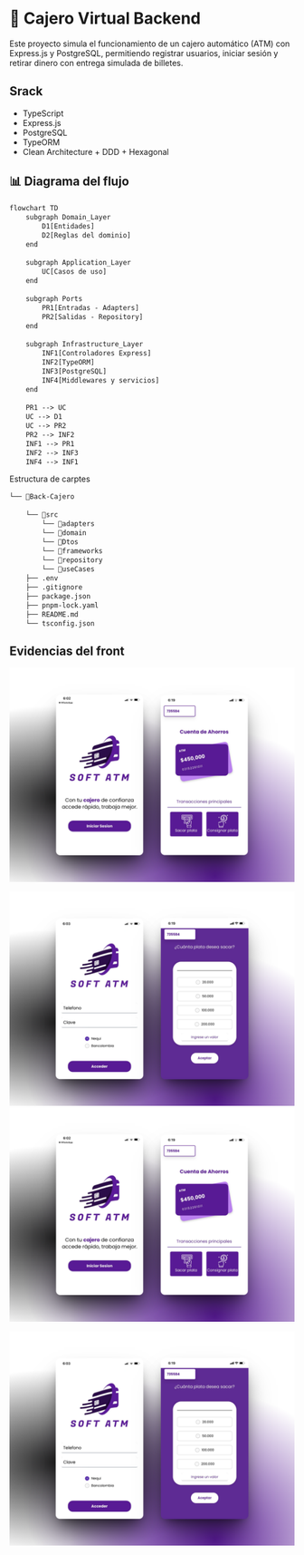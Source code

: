 # 🏧 Cajero Virtual Backend

Este proyecto simula el funcionamiento de un cajero automático (ATM) con Express.js y PostgreSQL, permitiendo registrar usuarios, iniciar sesión y retirar dinero con entrega simulada de billetes.

## Srack

- TypeScript
- Express.js
- PostgreSQL
- TypeORM
- Clean Architecture + DDD + Hexagonal

## 📊 Diagrama del flujo

```mermaid
flowchart TD
    subgraph Domain_Layer
        D1[Entidades]
        D2[Reglas del dominio]
    end

    subgraph Application_Layer
        UC[Casos de uso]
    end

    subgraph Ports
        PR1[Entradas - Adapters]
        PR2[Salidas - Repository]
    end

    subgraph Infrastructure_Layer
        INF1[Controladores Express]
        INF2[TypeORM]
        INF3[PostgreSQL]
        INF4[Middlewares y servicios]
    end

    PR1 --> UC
    UC --> D1
    UC --> PR2
    PR2 --> INF2
    INF1 --> PR1
    INF2 --> INF3
    INF4 --> INF1
```

Estructura de carptes 
```
└── 📁Back-Cajero
    
    └── 📁src
        └── 📁adapters
        └── 📁domain
        └── 📁Dtos
        └── 📁frameworks
        └── 📁repository
        └── 📁useCases
    ├── .env
    ├── .gitignore
    ├── package.json
    ├── pnpm-lock.yaml
    ├── README.md
    └── tsconfig.json
```

## Evidencias del front
<p align="center">
  <img src="./src/assets/image/834shots_so.png" width="1000"/>
</p>

![Representa vistas de login y las opciones de poder sacar la el dinero](./src/assets/image/cajero2.png)
![Estas dos vistar no dejan observar tanto como el inicio del proceso tanto como el home](./src/assets/image/834shots_so.png)

<p align="center">
  <img src="./src/assets/image/cajero2.png" width="1000"/>
</p>